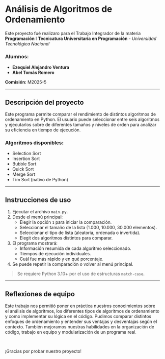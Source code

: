 # Análisis de Algoritmos de Ordenamiento

Este proyecto fué realizaro para el Trabajo Integrador de la materia **Programación I**
**Tecnicatura Universitaria en Programación** - *Universidad Tecnológica Nacional*

### Alumnos:
- **Ezequiel Alejandro Ventura**
- **Abel Tomás Romero**

**Comisión:** M2025-5

--- 

## Descripción del proyecto

Este programa permite comparar el rendimiento de distintos algoritmos de ordenamiento en Python.
El usuario puede seleccionar entre seis algoritmos y ejecutarlos sobre de diferentes tamaños y niveles de orden para analizar su eficiencia en tiempo de ejecución.

### Algoritmos disponibles:
- Selection Sort
- Insertion Sort
- Bubble Sort
- Quick Sort
- Merge Sort
- Tim Sort (nativo de Python)

---

## Instrucciones de uso
1. Ejecutar el archivo `main.py`.
2. Desde el menú principal:
    - Elegir la opción `1` para iniciar la comparación.
    - Seleccionar el tamaño de la lista (1.000, 10.000, 30.000 elementos).
    - Seleccionar el tipo de lista (aleatoria, ordenada o invertida).
    - Elegit dos algoritmos distintos para comparar.
3. El programa mostrará:
    - Información resumida de cada algoritmo seleccionado.
    - Tiempos de ejecución individuales.
    - Cuál fue más rápido y en qué porcentaje.
4. Se puede repetir la comparación o volver al menú principal.

> Se requiere Python 3.10+ por el uso de estructuras `match-case`.

---

## Reflexiones de equipo

Este trabajo nos permitió poner en práctica nuestros conocimientos sobre el análisis de algoritmos, 
los diferentes tipos de algoritmos de ordenamiento y como implementar su lógica en el código.
Pudimos comparar distintos enfoques de ordenamiento y entender sus ventajas y desventajas según el contexto.
También mejoramos nuestras habilidades en la organización de código, trabajo en equipo y modularización de un programa real.

<br>

¡Gracias por probar nuestro proyecto!
